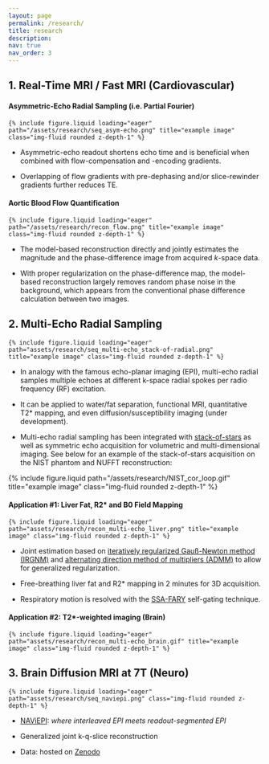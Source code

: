 ```yaml
---
layout: page
permalink: /research/
title: research
description:
nav: true
nav_order: 3
---
```


## 1. Real-Time MRI / Fast MRI (Cardiovascular)

#### Asymmetric-Echo Radial Sampling (i.e. Partial Fourier)

    {% include figure.liquid loading="eager" path="/assets/research/seq_asym-echo.png" title="example image" class="img-fluid rounded z-depth-1" %}

- Asymmetric-echo readout shortens echo time and is beneficial when combined with flow-compensation and -encoding gradients.

- Overlapping of flow gradients with pre-dephasing and/or slice-rewinder gradients further reduces TE.

#### Aortic Blood Flow Quantification

    {% include figure.liquid loading="eager" path="/assets/research/recon_flow.png" title="example image" class="img-fluid rounded z-depth-1" %}

- The model-based reconstruction directly and jointly estimates the magnitude and the phase-difference image from acquired _k_-space data.

- With proper regularization on the phase-difference map, the model-based reconstruction largely removes random phase noise in the background, which appears from the conventional phase difference calculation between two images.

## 2. Multi-Echo Radial Sampling

    {% include figure.liquid loading="eager" path="assets/research/seq_multi-echo_stack-of-radial.png" title="example image" class="img-fluid rounded z-depth-1" %}

- In analogy with the famous echo-planar imaging (EPI), multi-echo radial samples multiple echoes at different k-space radial spokes per radio frequency (RF) excitation.

- It can be applied to water/fat separation, functional MRI, quantitative T2\* mapping, and even diffusion/susceptibility imaging (under development).

- Multi-echo radial sampling has been integrated with [stack-of-stars](http://www.koreascience.or.kr/article/JAKO201430754387343.page) as well as symmetric echo acquisition for volumetric and multi-dimensional imaging. See below for an example of the stack-of-stars acquisition on the NIST phantom and NUFFT reconstruction:

<div class="row justify-content-sm-center">
  <div class="col-sm-4 mt-3 mt-md-0">
    {% include figure.liquid path="/assets/research/NIST_cor_loop.gif" title="example image" class="img-fluid rounded z-depth-1" %}
  </div>
</div>

#### Application #1: Liver Fat, R2\* and B0 Field Mapping

    {% include figure.liquid loading="eager" path="assets/research/recon_multi-echo_liver.png" title="example image" class="img-fluid rounded z-depth-1" %}

- Joint estimation based on [iteratively regularized Gauß-Newton method (IRGNM)](https://onlinelibrary.wiley.com/doi/full/10.1002/mrm.21691) and [alternating direction method of multipliers (ADMM)](https://stanford.edu/~boyd/papers/pdf/admm_distr_stats.pdf) to allow for generalized regularization.

- Free-breathing liver fat and R2\* mapping in 2 minutes for 3D acquisition.

- Respiratory motion is resolved with the [SSA-FARY](https://ieeexplore.ieee.org/document/9057630) self-gating technique.

#### Application #2: T2\*-weighted imaging (Brain)

    {% include figure.liquid loading="eager" path="assets/research/recon_multi-echo_brain.gif" title="example image" class="img-fluid rounded z-depth-1" %}

## 3. Brain Diffusion MRI at 7T (Neuro)

    {% include figure.liquid loading="eager" path="assets/research/seq_naviepi.png" class="img-fluid rounded z-depth-1" %}

- [NAViEPI](https://github.com/ZhengguoTan/NAViEPI): _where interleaved EPI meets readout-segmented EPI_

- Generalized joint k-q-slice reconstruction

- Data: hosted on [Zenodo](https://zenodo.org/records/10474402)
